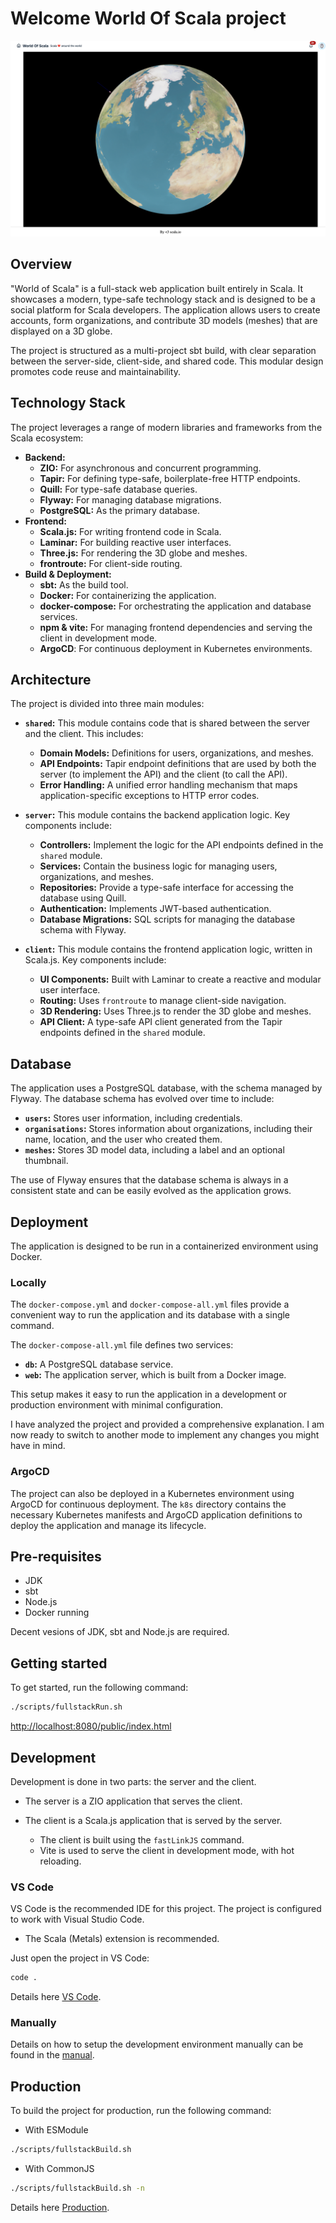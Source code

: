 # Welcome World Of Scala project

![World Of Scala](./docs/images/worldofscala.png)

## Overview

"World of Scala" is a full-stack web application built entirely in Scala. It showcases a modern, type-safe technology stack and is designed to be a social platform for Scala developers. The application allows users to create accounts, form organizations, and contribute 3D models (meshes) that are displayed on a 3D globe.

The project is structured as a multi-project sbt build, with clear separation between the server-side, client-side, and shared code. This modular design promotes code reuse and maintainability.

## Technology Stack

The project leverages a range of modern libraries and frameworks from the Scala ecosystem:

*   **Backend:**
    *   **ZIO:** For asynchronous and concurrent programming.
    *   **Tapir:** For defining type-safe, boilerplate-free HTTP endpoints.
    *   **Quill:** For type-safe database queries.
    *   **Flyway:** For managing database migrations.
    *   **PostgreSQL:** As the primary database.
*   **Frontend:**
    *   **Scala.js:** For writing frontend code in Scala.
    *   **Laminar:** For building reactive user interfaces.
    *   **Three.js:** For rendering the 3D globe and meshes.
    *   **frontroute:** For client-side routing.
*   **Build & Deployment:**
    *   **sbt:** As the build tool.
    *   **Docker:** For containerizing the application.
    *   **docker-compose:** For orchestrating the application and database services.
    *   **npm & vite:** For managing frontend dependencies and serving the client in development mode.
    *   **ArgoCD**: For continuous deployment in Kubernetes environments.


## Architecture

The project is divided into three main modules:

*   **`shared`:** This module contains code that is shared between the server and the client. This includes:
    *   **Domain Models:** Definitions for users, organizations, and meshes.
    *   **API Endpoints:** Tapir endpoint definitions that are used by both the server (to implement the API) and the client (to call the API).
    *   **Error Handling:** A unified error handling mechanism that maps application-specific exceptions to HTTP error codes.

*   **`server`:** This module contains the backend application logic. Key components include:
    *   **Controllers:** Implement the logic for the API endpoints defined in the `shared` module.
    *   **Services:** Contain the business logic for managing users, organizations, and meshes.
    *   **Repositories:** Provide a type-safe interface for accessing the database using Quill.
    *   **Authentication:** Implements JWT-based authentication.
    *   **Database Migrations:** SQL scripts for managing the database schema with Flyway.

*   **`client`:** This module contains the frontend application logic, written in Scala.js. Key components include:
    *   **UI Components:** Built with Laminar to create a reactive and modular user interface.
    *   **Routing:** Uses `frontroute` to manage client-side navigation.
    *   **3D Rendering:** Uses Three.js to render the 3D globe and meshes.
    *   **API Client:** A type-safe API client generated from the Tapir endpoints defined in the `shared` module.

## Database

The application uses a PostgreSQL database, with the schema managed by Flyway. The database schema has evolved over time to include:

*   **`users`:** Stores user information, including credentials.
*   **`organisations`:** Stores information about organizations, including their name, location, and the user who created them.
*   **`meshes`:** Stores 3D model data, including a label and an optional thumbnail.

The use of Flyway ensures that the database schema is always in a consistent state and can be easily evolved as the application grows.

## Deployment

The application is designed to be run in a containerized environment using Docker.

### Locally

 The `docker-compose.yml` and `docker-compose-all.yml` files provide a convenient way to run the application and its database with a single command.

The `docker-compose-all.yml` file defines two services:

*   **`db`:** A PostgreSQL database service.
*   **`web`:** The application server, which is built from a Docker image.

This setup makes it easy to run the application in a development or production environment with minimal configuration.

I have analyzed the project and provided a comprehensive explanation. I am now ready to switch to another mode to implement any changes you might have in mind.

### ArgoCD

The project can also be deployed in a Kubernetes environment using ArgoCD for continuous deployment. The `k8s` directory contains the necessary Kubernetes manifests and ArgoCD application definitions to deploy the application and manage its lifecycle.


## Pre-requisites

* JDK
* sbt
* Node.js
* Docker running

Decent vesions of JDK, sbt and Node.js are required.

## Getting started

To get started, run the following command:

```bash
./scripts/fullstackRun.sh
```

<http://localhost:8080/public/index.html>

## Development

Development is done in two parts: the server and the client.

* The server is a ZIO application that serves the client.

* The client is a Scala.js application that is served by the server.

  * The client is built using the `fastLinkJS` command.
  * Vite is used to serve the client in development mode, with hot reloading.

### VS Code

VS Code is the recommended IDE for this project. The project is configured to work with Visual Studio Code.

* The Scala (Metals) extension is recommended.

Just open the project in VS Code:

```bash
code .
```

Details here [VS Code](./docs/vscode.md).

### Manually

Details on how to setup the development environment manually can be found in the [manual](./docs/manual.md).

## Production

To build the project for production, run the following command:

* With ESModule

```bash
./scripts/fullstackBuild.sh
```

* With CommonJS

```bash
./scripts/fullstackBuild.sh -n
```

Details here [Production](./docs/production.md).
